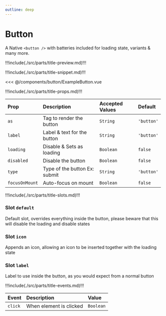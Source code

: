 ```yaml
---
outline: deep
---
```


# Button

A Native `<button />`  with batteries included for loading state, variants & many more.

!!!include(./src/parts/title-preview.md)!!!

<script setup>
    import ExampleButton from './ExampleButton.vue';
</script>

<ExampleButton />

!!!include(./src/parts/title-snippet.md)!!!

<<< @/components/button/ExampleButton.vue

!!!include(./src/parts/title-props.md)!!!

| Prop           | Description                   | Accepted Values | Default    |
|:---------------|:------------------------------|:----------------|:-----------|
| `as`           | Tag to render the button      | `String`        | `'button'` |
| `label`        | Label & text for the button   | `String`        | `'button'` |
| `loading`      | Disable & Sets as loading     | `Boolean`       | `false`    |
| `disabled`     | Disable the button            | `Boolean`       | `false`    |
| `type`         | Type of the button Ex: submit | `String`        | `'button'` |
| `focusOnMount` | Auto-focus on mount           | `Boolean`       | `false`    |


!!!include(./src/parts/title-slots.md)!!!

### Slot `default`

Default slot, overrides everything inside the button, please beware that this will disable the loading and disable states

### Slot `icon`

Appends an icon, allowing an icon to be inserted together with the loading state

### Slot `label`

Label to use inside the button, as you would expect from a normal button

!!!include(./src/parts/title-events.md)!!!

| Event   | Description             | Value     |
|:--------|:------------------------|:----------|
| `click` | When element is clicked | `Boolean` |







